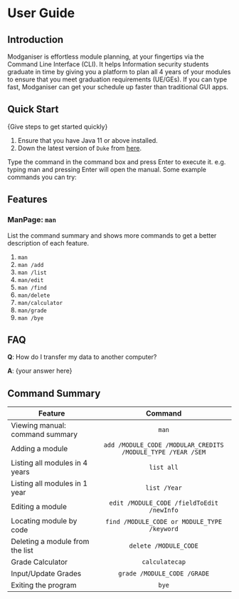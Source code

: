 # User Guide

## Introduction

Modganiser is effortless module planning, at your fingertips via the Command Line Interface (CLI). 
It helps Information security students graduate in time by giving you a platform to plan all 4 
years of your modules to ensure that you meet graduation requirements (UE/GEs).  If you can type
fast, Modganiser can get your schedule up  faster than traditional GUI apps.


## Quick Start

{Give steps to get started quickly}

1. Ensure that you have Java 11 or above installed.
1. Down the latest version of `Duke` from [here](http://link.to/duke).

Type the command in the command box and press Enter to execute it. e.g. typing man and pressing Enter will open the manual.
Some example commands you can try:


## Features 

### ManPage: `man`

List the command summary and shows more commands to get a better description of each feature. 

1. `man`
2. `man /add `
3. `man /list`
4. `man/edit`
5. `man /find`
6. `man/delete`
7. `man/calculator`
8. `man/grade`
9. `man /bye`

## FAQ

**Q**: How do I transfer my data to another computer? 

**A**: {your answer here}

## Command Summary
| Feature                         |                           Command                           |         
|---------------------------------|:-----------------------------------------------------------:|
| Viewing manual: command summary |                            `man`                            |
| Adding a module                 | `add /MODULE_CODE /MODULAR_CREDITS /MODULE_TYPE /YEAR /SEM` |
| Listing all modules in 4 years  |                         `list all`                          |
| Listing all modules in 1 year   |                        `list /Year`                         |
| Editing a module                |          `edit /MODULE_CODE /fieldToEdit /newInfo`          |
| Locating module by code         |         `find /MODULE_CODE or MODULE_TYPE /keyword`         |
| Deleting a module from the list |                    `delete /MODULE_CODE`                    |
| Grade Calculator                |                       `calculatecap`                        |
| Input/Update Grades             |                 `grade /MODULE_CODE /GRADE`                 |
| Exiting the program             |                            `bye`                            |

